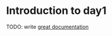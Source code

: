 # Introduction to day1

TODO: write [great documentation](http://jacobian.org/writing/what-to-write/)
